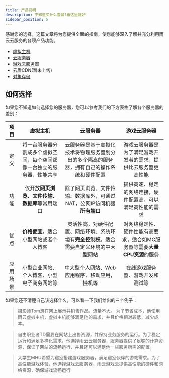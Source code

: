 ```yaml
---
title: 产品说明
description: 不知道买什么套餐?看这里就好
sidebar_position: 5
---
```

感谢您的选择，这篇文章将为您提供全面的指南，使您能够深入了解并充分利用雨云云服务的各项产品功能。

* [虚拟主机](/docs/rvh)
* [云服务器](/docs/rcs)
* [游戏云服务器](/docs/rgs)
* 云盾CDN(暂未上线)
* [对象存储](/docs/ros/introduce)

## 如何选择

如果您不知道如何选择您的服务器，您可以参考我们的下方表格了解各个服务器的差别：


|  项目  |                虚拟主机                 |                      云服务器                      |                  游戏云服务器                   |
|:----:|:-----------------------------------:|:----------------------------------------------:|:-----------------------------------------:|
|  定义  | 将一台服务器分割成多个虚拟空间，每个空间都像一台独立的服务器，性能共享 | 云服务器是基于虚拟化技术将物理服务器划分出的多个隔离的服务器，拥有自己的操作系统和硬件配置  |      游戏云服务器是为了满足游戏开发者的需求，提供比云服务器更高性能      |
|  功能  |      仅开放**网页浏览、文件传输、数据库**等常用端口      |    除了网页浏览、文件传输、数据库外，可通过NAT，公网IP访问机器**所有端口**    |       提供高速、稳定的网络连接，硬件配置高，可以满足高性能的需求       |
|  优点  |        **价格便宜**，适合小型网站或者个人博客        | 灵活性高，对硬件配置、网络环境、系统环境有**完全控制权**，适合需要自定义环境的中大型网站 | 对网络稳定性、硬件性能有高要求，适合如MC服务器等需要**大量CPU资源**的服务 |
| 应用场景 |        小型企业网站、个人博客、小型电子商务网站等        |            中大型个人网站、Web应用程序、移动应用，挂机等            |             在线游戏服务器、游戏开发和测试等              |

如果您还不清楚自己该选择什么，可以看一下我们给出的三个例子：

> 摄影师Tom想在网上展示并销售作品，流量不大。 为了节省成本，他使用雨云虚拟主机，虚拟主机能够满足他的需求，并且价格相对较低，减少成本。

> 自由职业者TD需要在网站上出售资源，并保持业务服务的运行。为了稳定运行和满足多样化需求，他选择雨云云服务器，服务器提供了足够的计算资源，保证了网站的流畅运行，并且还可以满足他一些服务所需的配置。

> 大学生MHU希望为寝室搭建游戏服务器，满足寝室伙伴的游戏需求。为了高性能游戏体验，他选择游戏云服务器，雨云游戏云提供高性能的硬件和网络资源，确保游戏流畅运行
